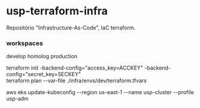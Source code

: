 # **usp-terraform-infra**
Repositório "Infrastructure-As-Code", IaC terraform.

### **workspaces**  
develop
homolog
production


terraform init -backend-config="access_key=ACCKEY" -backend-config="secret_key=SECKEY"  
terraform plan --var-file ./infra/envs/dev/terraform.tfvars


aws eks update-kubeconfig --region us-east-1 --name usp-cluster --profile usp-adm